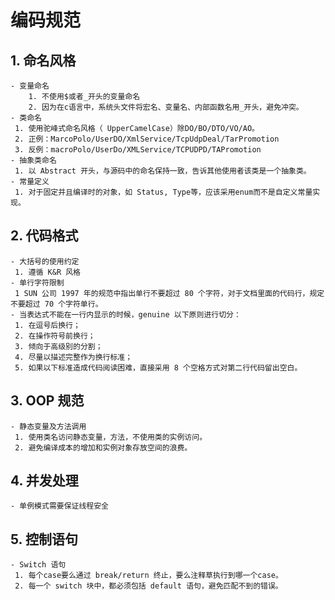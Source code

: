 # 编码规范

## 1. 命名风格

    - 变量命名
        1. 不使用$或者_开头的变量命名
        2. 因为在c语言中，系统头文件将宏名、变量名、内部函数名用_开头，避免冲突。
    - 类命名
     1. 使用驼峰式命名风格（ UpperCamelCase）除DO/BO/DTO/VO/AO。
     2. 正例：MarcoPolo/UserDO/XmlService/TcpUdpDeal/TarPromotion
     3. 反例：macroPolo/UserDo/XMLService/TCPUDPD/TAPromotion
    - 抽象类命名
     1. 以 Abstract 开头，与源码中的命名保持一致，告诉其他使用者该类是一个抽象类。
    - 常量定义
     1. 对于固定并且编译时的对象，如 Status, Type等，应该采用enum而不是自定义常量实现。

## 2. 代码格式

    - 大括号的使用约定
     1. 遵循 K&R 风格
    - 单行字符限制
     1 SUN 公司 1997 年的规范中指出单行不要超过 80 个字符，对于文档里面的代码行，规定不要超过 70 个字符单行。
    - 当表达式不能在一行内显示的时候，genuine 以下原则进行切分：
     1. 在逗号后换行；
     2. 在操作符号前换行；
     3. 倾向于高级别的分割；
     4. 尽量以描述完整作为换行标准；
     5. 如果以下标准造成代码阅读困难，直接采用 8 个空格方式对第二行代码留出空白。

## 3. OOP 规范

    - 静态变量及方法调用
     1. 使用类名访问静态变量，方法，不使用类的实例访问。
     2. 避免编译成本的增加和实例对象存放空间的浪费。

## 4. 并发处理

    - 单例模式需要保证线程安全

## 5. 控制语句

    - Switch 语句
     1. 每个case要么通过 break/return 终止，要么注释草执行到哪一个case。
     2. 每一个 switch 块中，都必须包括 default 语句，避免匹配不到的错误。
